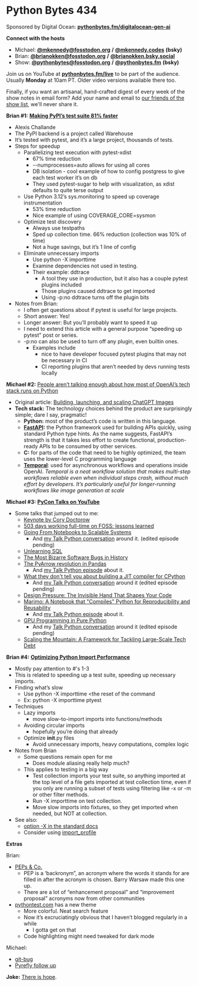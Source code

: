 # Python Bytes 434

Sponsored by Digital Ocean: [**pythonbytes.fm/digitalocean-gen-ai**](https://pythonbytes.fm/digitalocean-gen-ai)

**Connect with the hosts**

- Michael: [**@mkennedy@fosstodon.org**](https://fosstodon.org/@mkennedy) **/** [**@mkennedy.codes**](https://bsky.app/profile/mkennedy.codes) **(bsky)**
- Brian: [**@brianokken@fosstodon.org**](https://fosstodon.org/@brianokken) **/** [**@brianokken.bsky.social**](https://bsky.app/profile/brianokken.bsky.social)
- Show: [**@pythonbytes@fosstodon.org**](https://fosstodon.org/@pythonbytes) **/** [**@pythonbytes.fm**](https://bsky.app/profile/pythonbytes.fm) **(bsky)**

Join us on YouTube at [**pythonbytes.fm/live**](https://pythonbytes.fm/stream/live) to be part of the audience. Usually **Monday** at 10am PT. Older video versions available there too.

Finally, if you want an artisanal, hand-crafted digest of every week of the show notes in email form? Add your name and email to [our friends of the show list](https://pythonbytes.fm/friends-of-the-show), we'll never share it. 

**Brian #1:** [**Making PyPI’s test suite 81% faster**](https://blog.trailofbits.com/2025/05/01/making-pypis-test-suite-81-faster/)

- Alexis Challande
- The PyPI backend is a project called Warehouse
- It’s tested with pytest, and it’s a large project, thousands of tests.
- Steps for speedup
  - Parallelizing test execution with pytest-xdist 
    - 67% time reduction
    - --numprocesses=auto allows for using all cores
    - DB isolation - cool example of how to config postgress to give each test worker it’s on db
    - They used pytest-sugar to help with visualization, as xdist defaults to quite terse output
  - Use Python 3.12’s sys.monitoring to speed up coverage instrumentation 
    - 53% time reduction
    - Nice example of using COVERAGE_CORE=sysmon
  - Optimize test discovery
    - Always use testpaths
    - Sped up collection time. 66% reduction (collection was 10% of time)
    - Not a huge savings, but it’s 1 line of config
  - Eliminate unnecessary imports
    - Use python -X importtime
    - Examine dependencies not used in testing.
    - Their example: ddtrace
      - A tool they use in production, but it also has a couple pytest plugins included
      - Those plugins caused ddtrace to get imported 
      - Using -p:no ddtrace turns off the plugin bits
- Notes from Brian:
  - I often get questions about if pytest is useful for large projects.
  - Short answer: Yes!
  - Longer answer: But you’ll probably want to speed it up
  - I need to extend this article with a general purpose “speeding up pytest” post or series. 
  - -p:no can also be used to turn off any plugin, even builtin ones.
    - Examples include 
      - nice to have developer focused pytest plugins that may not be necessary in CI
      - CI reporting plugins that aren’t needed by devs running tests locally

**Michael #2:** [People aren’t talking enough about how most of OpenAI’s tech stack runs on Python](https://x.com/skirano/status/1922651912156897284)

- Original article: [Building, launching, and scaling ChatGPT Images](https://newsletter.pragmaticengineer.com/p/chatgpt-images)
- **Tech stack:** The technology choices behind the product are surprisingly simple; dare I say, pragmatic!
  - **Python:** most of the product’s code is written in this language.
  - [**FastAPI**](https://fastapi.tiangolo.com/)**:** the Python framework used for building APIs quickly, using standard Python type hints. As the name suggests, FastAPI’s strength is that it takes less effort to create functional, production-ready APIs to be consumed by other services.
  - **C:** for parts of the code that need to be highly optimized, the team uses the lower-level C programming language
  - [**Temporal**](https://temporal.io/): used for asynchronous workflows and operations inside OpenAI. *Temporal is a neat workflow solution that makes multi-step workflows reliable even when individual steps crash, without much effort by developers. It’s particularly useful for longer-running workflows like image generation at scale*

**Michael #3:** [**PyCon Talks on YouTube**](https://www.youtube.com/playlist?list=PL2Uw4_HvXqvb98mQjN0-rYQjdDxJ_hcrs)

- Some talks that jumped out to me:
  - [Keynote by Cory Doctorow](https://www.youtube.com/watch?v=ydVmzg_SJLw&list=PL2Uw4_HvXqvb98mQjN0-rYQjdDxJ_hcrs&index=1&t=8s&pp=iAQB)
  - [503 days working full-time on FOSS: lessons learned](https://www.youtube.com/watch?v=iURLDirfmno&list=PL2Uw4_HvXqvb98mQjN0-rYQjdDxJ_hcrs&index=6&pp=iAQB)
  - [Going From Notebooks to Scalable Systems](https://www.youtube.com/watch?v=o4hyA4hotxw&list=PL2Uw4_HvXqvb98mQjN0-rYQjdDxJ_hcrs&index=21&t=1434s&pp=iAQB)
    - And [my Talk Python conversation](https://www.youtube.com/watch?v=n2WFfVIqlDw) around it. (edited episode pending)
  - [Unlearning SQL](https://www.youtube.com/watch?v=sFAxHLaVKxk&list=PL2Uw4_HvXqvb98mQjN0-rYQjdDxJ_hcrs&index=29&pp=iAQB)
  - [The Most Bizarre Software Bugs in History ](https://www.youtube.com/watch?v=gM2J5plaDmw&list=PL2Uw4_HvXqvb98mQjN0-rYQjdDxJ_hcrs&index=32&pp=iAQB)
  - [The PyArrow revolution in Pandas](https://www.youtube.com/watch?v=Cpr0wbopYvU&list=PL2Uw4_HvXqvb98mQjN0-rYQjdDxJ_hcrs&index=36&pp=iAQB)
    - And [my Talk Python episode](https://talkpython.fm/episodes/show/503/the-pyarrow-revolution) about it.
  - [What they don't tell you about building a JIT compiler for CPython](https://www.youtube.com/watch?v=NE-Oq8I3X_w&list=PL2Uw4_HvXqvb98mQjN0-rYQjdDxJ_hcrs&index=41&t=1322s&pp=iAQB)
    - And [my Talk Python conversation](https://www.youtube.com/watch?v=abNY_RcO-BU&t=2s&pp=0gcJCbAJAYcqIYzv) around it (edited episode pending)
  - [Design Pressure: The Invisible Hand That Shapes Your Code ](https://www.youtube.com/watch?v=IhNSINolcSM&list=PL2Uw4_HvXqvb98mQjN0-rYQjdDxJ_hcrs&index=45&pp=iAQB0gcJCY0JAYcqIYzv)
  - [Marimo: A Notebook that](https://www.youtube.com/watch?v=3-3zy5W2SOw&list=PL2Uw4_HvXqvb98mQjN0-rYQjdDxJ_hcrs&index=55&pp=iAQB)[ ](https://www.youtube.com/watch?v=3-3zy5W2SOw&list=PL2Uw4_HvXqvb98mQjN0-rYQjdDxJ_hcrs&index=55&pp=iAQB)["Compiles"](https://www.youtube.com/watch?v=3-3zy5W2SOw&list=PL2Uw4_HvXqvb98mQjN0-rYQjdDxJ_hcrs&index=55&pp=iAQB)[ Python for Reproducibility and Reusability](https://www.youtube.com/watch?v=3-3zy5W2SOw&list=PL2Uw4_HvXqvb98mQjN0-rYQjdDxJ_hcrs&index=55&pp=iAQB)
    - And [my Talk Python episode](https://talkpython.fm/episodes/show/501/marimo-reactive-notebooks-for-python) about it.
  - [GPU Programming in Pure Python ](https://www.youtube.com/watch?v=8utSRblGEB0&list=PL2Uw4_HvXqvb98mQjN0-rYQjdDxJ_hcrs&index=58&pp=iAQB)
    - And my [Talk Python conversation](https://www.youtube.com/watch?v=57POBhLVbcc&t=2906s) around it (edited episode pending)
  - [Scaling the Mountain: A Framework for Tackling Large-Scale Tech Debt](https://www.youtube.com/watch?v=0mZ0AkLimDg&list=PL2Uw4_HvXqvb98mQjN0-rYQjdDxJ_hcrs&index=59&pp=iAQB)

**Brian #4:** [**Optimizing Python Import Performance**](https://pytutorial.com/optimize-python-import-performance/)

- Mostly pay attention to #'s 1-3
- This is related to speeding up a test suite, speeding up necessary imports.
- Finding what’s slow
  - Use python -X importtime <the reset of the command
  - Ex: python -X importtime ptyest
- Techniques
  - Lazy imports 
    - move slow-to-import imports into functions/methods
  - Avoiding circular imports 
    - hopefully you’re doing that already
  - Optimize __init__.py files 
    - Avoid unnecessary imports, heavy computations, complex logic
- Notes from Brian
  - Some questions remain open for me
    - Does module aliasing really help much?
  - This applies to testing in a big way
    - Test collection imports your test suite, so anything imported at the top level of a file gets imported at test collection time, even if you only are running a subset of tests using filtering like -x or -m or other filter methods.
    - Run -X importtime  on test collection.
    - Move slow imports into fixtures, so they get imported when needed, but NOT at collection.
- See also: 
  - [option](https://docs.python.org/3/using/cmdline.html#cmdoption-X)[ ](https://docs.python.org/3/using/cmdline.html#cmdoption-X)[-X](https://docs.python.org/3/using/cmdline.html#cmdoption-X)[ in the standard docs](https://docs.python.org/3/using/cmdline.html#cmdoption-X)
  - Consider using [import_profile](https://pypi.org/project/import-profile/)

**Extras** 

Brian:

- [PEPs & Co.](https://hugovk.dev/blog/2025/peps-and-co/) 
  - PEP is a ‘backronym”, an acronym where the words it stands for are filled in after the acronym is chosen. Barry Warsaw made this one up.
  - There are a lot of “enhancement proposal” and “improvement proposal” acronyms now from other communities
- [pythontest.com](https://pythontest.com) has a new theme
  - More colorful. Neat search feature
  - Now it’s excruciatingly obvious that I haven’t blogged regularly in a while
    - I gotta get on that
  - Code highlighting might need tweaked for dark mode

Michael: 

- [git-bug](https://github.com/git-bug/git-bug)
- [Pyrefly follow up](https://www.youtube.com/watch?v=gFiSkcu4kU4&lc=UgxkRBMDgfv8PqbE1iN4AaABAg)

**Joke:** [There is hope](https://x.com/PR0GRAMMERHUM0R/status/1637167010365812737).
